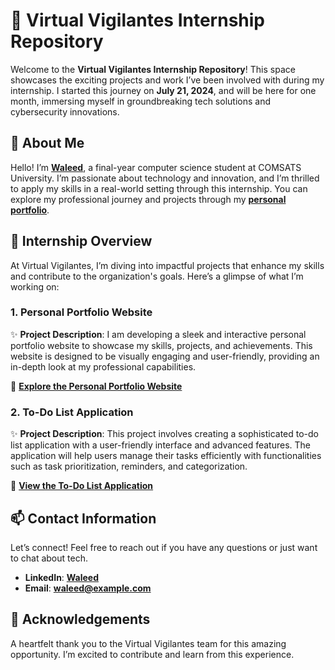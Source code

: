 # 🚀 **Virtual Vigilantes Internship Repository**

Welcome to the **Virtual Vigilantes Internship Repository**! This space showcases the exciting projects and work I’ve been involved with during my internship. I started this journey on **July 21, 2024**, and will be here for one month, immersing myself in groundbreaking tech solutions and cybersecurity innovations.

## 🌟 **About Me**

Hello! I’m **[Waleed](https://www.linkedin.com/in/waleedsid)**, a final-year computer science student at COMSATS University. I’m passionate about technology and innovation, and I’m thrilled to apply my skills in a real-world setting through this internship. You can explore my professional journey and projects through my **[personal portfolio](https://www.linkedin.com/in/waleedsid)**.

## 🚀 **Internship Overview**

At Virtual Vigilantes, I’m diving into impactful projects that enhance my skills and contribute to the organization's goals. Here’s a glimpse of what I’m working on:

### **1. Personal Portfolio Website**

✨ **Project Description**: I am developing a sleek and interactive personal portfolio website to showcase my skills, projects, and achievements. This website is designed to be visually engaging and user-friendly, providing an in-depth look at my professional capabilities.

🔗 **[Explore the Personal Portfolio Website](https://github.com/waleedsid/VIRTUAL-VIGILANTES/blob/main/TASK_1_PERSONAL_PORTFOLIO_WEBSITE.md)**

### **2. To-Do List Application**

✨ **Project Description**: This project involves creating a sophisticated to-do list application with a user-friendly interface and advanced features. The application will help users manage their tasks efficiently with functionalities such as task prioritization, reminders, and categorization.

🔗 **[View the To-Do List Application](https://github.com/waleedsid/VIRTUAL-VIGILANTES/blob/main/TASK_2_To_Do_List_Application.md)**

## 📫 **Contact Information**

Let’s connect! Feel free to reach out if you have any questions or just want to chat about tech.

- **LinkedIn**: **[Waleed](https://www.linkedin.com/in/waleedsid)**
- **Email**: **[waleed@example.com](mailto:waleed.siddique.112@gmail.com)**

## 🙏 **Acknowledgements**

A heartfelt thank you to the Virtual Vigilantes team for this amazing opportunity. I’m excited to contribute and learn from this experience.
